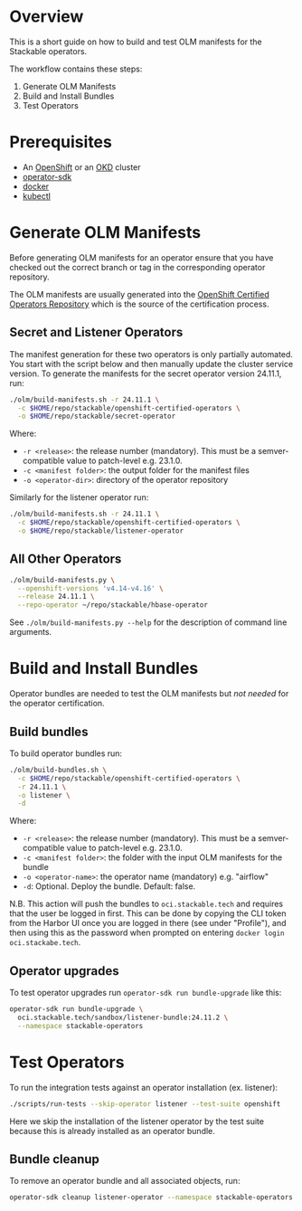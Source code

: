 # Overview

This is a short guide on how to build and test OLM manifests for the Stackable operators.

The workflow contains these steps:

1. Generate OLM Manifests
2. Build and Install Bundles
3. Test Operators

# Prerequisites

- An [OpenShift](https://developers.redhat.com/products/openshift-local/overview) or an [OKD](https://okd.io/) cluster
- [operator-sdk](https://github.com/operator-framework/operator-sdk/)
- [docker](https://docs.docker.com/engine/install/)
- [kubectl](https://github.com/kubernetes/kubectl)

# Generate OLM Manifests

Before generating OLM manifests for an operator ensure that you have checked out the correct branch or tag
in the corresponding operator repository.

The OLM manifests are usually generated into the [OpenShift Certified Operators Repository](https://github.com/stackabletech/openshift-certified-operators)
which is the source of the certification process.

## Secret and Listener Operators

The manifest generation for these two operators is only partially automated.
You start with the script below and then manually update the cluster service version.
To generate the manifests for the secret operator version 24.11.1, run:

```bash
./olm/build-manifests.sh -r 24.11.1 \
  -c $HOME/repo/stackable/openshift-certified-operators \
  -o $HOME/repo/stackable/secret-operator
```

Where:

- `-r <release>`: the release number (mandatory). This must be a semver-compatible value to patch-level e.g. 23.1.0.
- `-c <manifest folder>`: the output folder for the manifest files
- `-o <operator-dir>`: directory of the operator repository

Similarly for the listener operator run:

```bash
./olm/build-manifests.sh -r 24.11.1 \
  -c $HOME/repo/stackable/openshift-certified-operators \
  -o $HOME/repo/stackable/listener-operator
```

## All Other Operators

```bash
./olm/build-manifests.py \
  --openshift-versions 'v4.14-v4.16' \
  --release 24.11.1 \
  --repo-operator ~/repo/stackable/hbase-operator
```

See `./olm/build-manifests.py --help` for the description of command line arguments.

# Build and Install Bundles

Operator bundles are needed to test the OLM manifests but _not needed_ for the operator certification.

## Build bundles

To build operator bundles run:

```bash
./olm/build-bundles.sh \
  -c $HOME/repo/stackable/openshift-certified-operators \
  -r 24.11.1 \
  -o listener \
  -d
```

Where:

- `-r <release>`: the release number (mandatory). This must be a semver-compatible value to patch-level e.g. 23.1.0.
- `-c <manifest folder>`: the folder with the input OLM manifests for the bundle
- `-o <operator-name>`: the operator name (mandatory) e.g. "airflow"
- `-d`: Optional. Deploy the bundle. Default: false.

N.B. This action will push the bundles to `oci.stackable.tech` and requires that the user be logged in first. This can be done by copying the CLI token from the Harbor UI once you are logged in there (see under "Profile"), and then using this as the password when prompted on entering `docker login oci.stackabe.tech`.

## Operator upgrades

To test operator upgrades run `operator-sdk run bundle-upgrade` like this:

```bash
operator-sdk run bundle-upgrade \
  oci.stackable.tech/sandbox/listener-bundle:24.11.2 \
  --namespace stackable-operators
```

# Test Operators

To run the integration tests against an operator installation (ex. listener):

```bash
./scripts/run-tests --skip-operator listener --test-suite openshift
```

Here we skip the installation of the listener operator by the test suite because this is already installed
as an operator bundle.

## Bundle cleanup

To remove an operator bundle and all associated objects, run:

```bash
operator-sdk cleanup listener-operator --namespace stackable-operators
```

